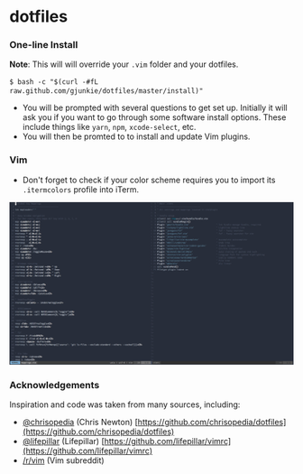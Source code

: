# dotfiles

### One-line Install
**Note**: This will will override your `.vim` folder and your dotfiles.
```
$ bash -c "$(curl -#fL raw.github.com/gjunkie/dotfiles/master/install)"
```
- You will be prompted with several questions to get set up. Initially it will ask you if you want to go through some software install options. These include things like `yarn`, `npm`, `xcode-select`, etc.
- You will then be promted to to install and update Vim plugins.

### Vim
- Don't forget to check if your color scheme requires you to import its `.itermcolors` profile into iTerm.

![vim theme](https://raw.githubusercontent.com/gjunkie/dotfiles/master/images/vim_theme2.png)

### Acknowledgements 
Inspiration and code was taken from many sources, including:
- [@chrisopedia](https://github.com/chrisopedia/) (Chris Newton) [https://github.com/chrisopedia/dotfiles](https://github.com/chrisopedia/dotfiles)
- [@lifepillar](https://github.com/lifepillar/) (Lifepillar) [https://github.com/lifepillar/vimrc](https://github.com/lifepillar/vimrc)
- [/r/vim](https://www.reddit.com/r/vim/) (Vim subreddit)

